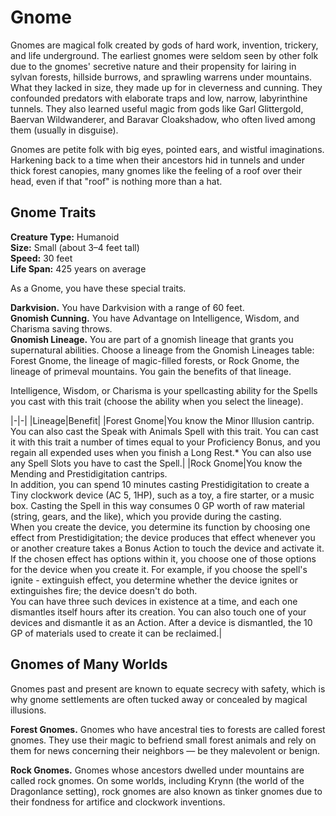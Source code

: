 # Gnome

Gnomes are magical folk created by gods of hard work, invention, trickery, and life underground.
The earliest gnomes were seldom seen by other folk due to the gnomes' secretive nature and their propensity for lairing in sylvan forests, hillside burrows, and sprawling warrens under mountains.
What they lacked in size, they made up for in cleverness and cunning.
They confounded predators with elaborate traps and low, narrow, labyrinthine tunnels.
They also learned useful magic from gods like Garl Glittergold, Baervan Wildwanderer, and Baravar Cloakshadow, who often lived among them (usually in disguise).

Gnomes are petite folk with big eyes, pointed ears, and wistful imaginations.
Harkening back to a time when their ancestors hid in tunnels and under thick forest canopies, many gnomes like the feeling of a roof over their head, even if that "roof" is nothing more than a hat.

## Gnome Traits

**Creature Type:** Humanoid  
**Size:** Small (about 3–4 feet tall)  
**Speed:** 30 feet  
**Life Span:** 425 years on average

As a Gnome, you have these special traits.

**Darkvision.** You have Darkvision with a range of 60 feet.  
**Gnomish Cunning.** You have Advantage on Intelligence, Wisdom, and Charisma saving throws.  
**Gnomish Lineage.** You are part of a gnomish lineage that grants you supernatural abilities.
Choose a lineage from the Gnomish Lineages table: Forest Gnome, the lineage of magic-filled forests, or Rock Gnome, the lineage of primeval mountains.
You gain the benefits of that lineage.

Intelligence, Wisdom, or Charisma is your spellcasting ability for the Spells you cast with this trait (choose the ability when you select the lineage).

|-|-|
|Lineage|Benefit|
|Forest Gnome|You know the Minor Illusion cantrip. <br/> You can also cast the Speak with Animals Spell with this trait. You can cast it with this trait a number of times equal to your Proficiency Bonus, and you regain all expended uses when you finish a Long Rest.* You can also use any Spell Slots you have to cast the Spell.|
|Rock Gnome|You know the Mending and Prestidigitation cantrips. <br/> In addition, you can spend 10 minutes casting Prestidigitation to create a Tiny clockwork device (AC 5, 1HP), such as a toy, a fire starter, or a music box. Casting the Spell in this way consumes 0 GP worth of raw material (string, gears, and the like), which you provide during the casting. <br/> When you create the device, you determine its function by choosing one effect from Prestidigitation; the device produces that effect whenever you or another creature takes a Bonus Action to touch the device and activate it. If the chosen effect has options within it, you choose one of those options for the device when you create it. For example, if you choose the spell's ignite - extinguish effect, you determine whether the device ignites or extinguishes fire; the device doesn't do both. <br/> You can have three such devices in existence at a time, and each one dismantles itself  hours after its creation. You can also touch one of your devices and dismantle it as an Action. After a device is dismantled, the 10 GP of materials used to create it can be reclaimed.|

## Gnomes of Many Worlds

Gnomes past and present are known to equate secrecy with safety, which is why gnome settlements are often tucked away or concealed by magical illusions.

**Forest Gnomes.** Gnomes who have ancestral ties to forests are called forest gnomes.
They use their magic to befriend small forest animals and rely on them for news concerning their neighbors — be they malevolent or benign.

**Rock Gnomes.** Gnomes whose ancestors dwelled under mountains are called rock gnomes.
On some worlds, including Krynn (the world of the Dragonlance setting), rock gnomes are also known as tinker gnomes due to their fondness for artifice and clockwork inventions.
